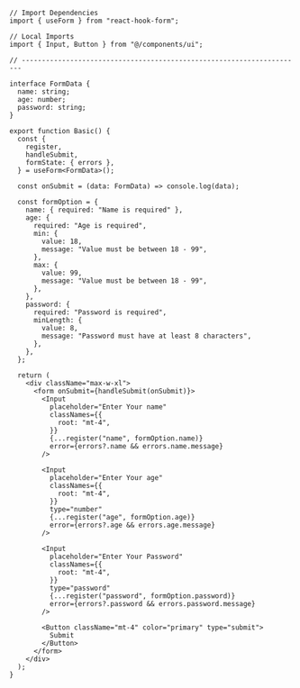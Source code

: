 ﻿```tsx
// Import Dependencies
import { useForm } from "react-hook-form";

// Local Imports
import { Input, Button } from "@/components/ui";

// ----------------------------------------------------------------------

interface FormData {
  name: string;
  age: number;
  password: string;
}

export function Basic() {
  const {
    register,
    handleSubmit,
    formState: { errors },
  } = useForm<FormData>();

  const onSubmit = (data: FormData) => console.log(data);

  const formOption = {
    name: { required: "Name is required" },
    age: {
      required: "Age is required",
      min: {
        value: 18,
        message: "Value must be between 18 - 99",
      },
      max: {
        value: 99,
        message: "Value must be between 18 - 99",
      },
    },
    password: {
      required: "Password is required",
      minLength: {
        value: 8,
        message: "Password must have at least 8 characters",
      },
    },
  };

  return (
    <div className="max-w-xl">
      <form onSubmit={handleSubmit(onSubmit)}>
        <Input
          placeholder="Enter Your name"
          classNames={{
            root: "mt-4",
          }}
          {...register("name", formOption.name)}
          error={errors?.name && errors.name.message}
        />

        <Input
          placeholder="Enter Your age"
          classNames={{
            root: "mt-4",
          }}
          type="number"
          {...register("age", formOption.age)}
          error={errors?.age && errors.age.message}
        />

        <Input
          placeholder="Enter Your Password"
          classNames={{
            root: "mt-4",
          }}
          type="password"
          {...register("password", formOption.password)}
          error={errors?.password && errors.password.message}
        />

        <Button className="mt-4" color="primary" type="submit">
          Submit
        </Button>
      </form>
    </div>
  );
}

```
